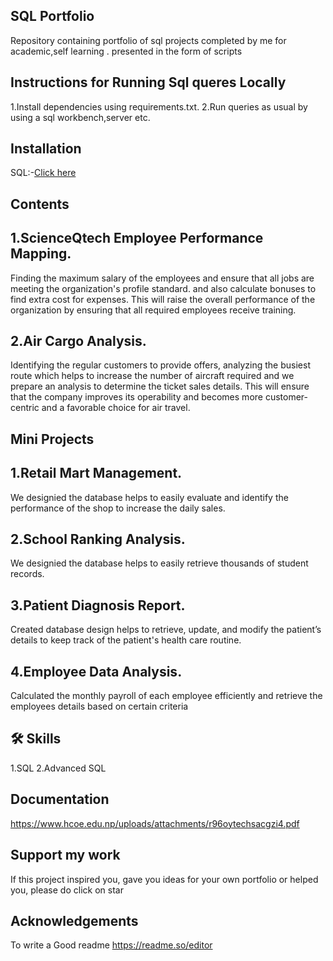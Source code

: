 ﻿
## SQL Portfolio

Repository containing portfolio of sql projects completed by me for academic,self learning . presented in the form of scripts

## Instructions for Running Sql queres Locally

1.Install dependencies using requirements.txt.
2.Run queries as usual by using a sql workbench,server etc.


## Installation

  SQL:-[Click here](https://dev.mysql.com/downloads/installer/)  
## Contents
 ## 1.ScienceQtech Employee Performance Mapping.


  Finding the maximum salary of the employees and ensure that all jobs are meeting the organization's profile standard. and also calculate bonuses to find extra cost for expenses. This will raise the overall performance of the organization by ensuring that all required employees receive training.


## 2.Air Cargo Analysis.
 Identifying the regular customers to provide offers, analyzing the busiest route which helps to increase the number of aircraft required and we prepare an analysis to determine the ticket sales details. This will ensure that the company improves its operability and becomes more customer-centric and a favorable choice for air travel.


## Mini Projects 

## 1.Retail Mart Management.
We designied  the database helps to easily evaluate and identify the performance of the shop to increase the daily sales.
## 2.School Ranking Analysis.
We designied the database helps to easily retrieve thousands of student records.
## 3.Patient Diagnosis Report.
Created database design helps to retrieve, update, and modify the patient’s details to keep track of the patient's health care routine.
## 4.Employee Data Analysis.
 Calculated the monthly payroll of each employee efficiently and retrieve the employees details based on certain criteria
## 🛠 Skills
1.SQL
2.Advanced SQL



## Documentation

https://www.hcoe.edu.np/uploads/attachments/r96oytechsacgzi4.pdf
## Support my work

 If this project inspired you, gave you ideas for your own portfolio or helped you, please do click on star 



## Acknowledgements
To write a Good readme
 https://readme.so/editor
